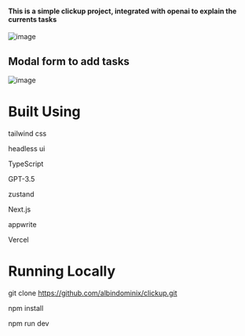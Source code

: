 <h4>This is a simple clickup project, integrated with openai to explain the currents tasks</h4>


![image](https://github.com/albindominix/clickup/assets/84988103/45d2c6a4-5711-4f1f-9f3d-7d9798ec4bab)


<h2>Modal form to add tasks</h2>

![image](https://github.com/albindominix/clickup/assets/84988103/b2aab97d-5aa6-4535-a795-7851ea17804f)


<h1>Built Using</h1>


tailwind css

headless ui

TypeScript

GPT-3.5

zustand

Next.js

appwrite

Vercel

<h1>Running Locally</h1>

git clone https://github.com/albindominix/clickup.git

npm install

npm run dev
